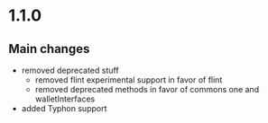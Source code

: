 # 1.1.0

## Main changes

- removed deprecated stuff
    - removed flint experimental support in favor of flint 
    - removed deprecated methods in favor of commons one and walletInterfaces
- added Typhon support
